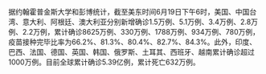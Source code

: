 据约翰霍普金斯大学和彭博统计，截至美东时间6月19日下午6时，美国、中国台湾、意大利、阿根廷、澳大利亚分别新增确诊1.5万例、5.1万例、3.4万例、2.8万例、2.2万例，累计确诊8625万例、330万例、1788万例、934万例、780万例，疫苗接种完毕比率为66.2%、81.3%、80.4%、82.7%、84.3%。此外，印度、巴西、法国、德国、英国、韩国、俄罗斯、土耳其、西班牙、越南累计确诊超过1000万例。目前全球累计确诊5.39亿例，累计死亡632万例。